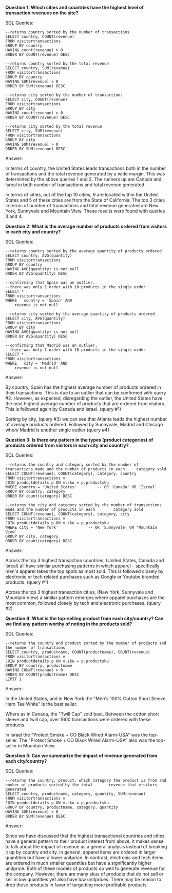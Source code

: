  **Question 1: Which cities and countries have the highest level of transaction revenues on the site?**

SQL Queries:

	--returns country sorted by the number of transactions 	
 	SELECT country, COUNT(revenue)
	FROM visitortransactions
	GROUP BY country
	HAVING count(revenue) > 0
	ORDER BY COUNT(revenue) DESC

	--returns country sorted by the total revenue 
	SELECT country, SUM(revenue)
	FROM visitortransactions
	GROUP BY country
	HAVING SUM(revenue) > 0
	ORDER BY SUM(revenue) DESC

	--returns city sorted by the number of transactions
	SELECT city, COUNT(revenue)
	FROM visitortransactions
	GROUP BY city
	HAVING count(revenue) > 0
	ORDER BY COUNT(revenue) DESC

	--returns city sorted by the total revenue
	SELECT city, SUM(revenue)
	FROM visitortransactions
	GROUP BY city
	HAVING SUM(revenue) > 0
	ORDER BY SUM(revenue) DESC

Answer:

In terms of country, the United States leads transactions both in the number of transactions and the total revenue generated by a wide margin. This was determined by the above queries 1 and 2. The runners up are Canada and Isreal in both number of transactions and total revenue generated.

In terms of cities, out of the top 10 cities, 9 are located within the United States and 5 of these cities are from the State of California. The top 3 cities in terms of number of transactions and total revenue generated are New York, Sunnyvale and Mountain View. These results were found with queries 3 and 4.




**Question 2: What is the average number of products ordered from visitors in each city and country?**

SQL Queries:

	--returns country sorted by the average quantity of products ordered
	SELECT country, AVG(quantity)
	FROM visitortransactions
	GROUP BY country
	HAVING AVG(quantity) is not null
	ORDER BY AVG(quantity) DESC

	--confirming that Spain was an outlier. 
	--there was only 1 order with 10 products in the single order
	SELECT * 
	FROM visitortransactions
	WHERE 	country = 'Spain' AND
		revenue is not null

	--returns city sorted by the average quantity of products ordered
	SELECT city, AVG(quantity)
	FROM visitortransactions
	GROUP BY city
	HAVING AVG(quantity) is not null
	ORDER BY AVG(quantity) DESC

	--confirming that Madrid was an outlier. 
	--there was only 1 order with 10 products in the single order
	SELECT * 
	FROM visitortransactions
	WHERE 	city = 'Madrid' AND
		revenue is not null
  
Answer:

By country, Spain has the highest average number of products ordered in their transactions. This is due to an outlier that can be confirmed with query #2. However, as expected, disregarding the outlier, the United States have the next highest average number of products that are ordered from visitors. This is followed again by Canada and Israel. (query #1)

Sorting by city, (query #3) we can see that Atlanta leads the highest number of average products ordered. Followed by Sunnyvale, Madrid and Chicago where Madrid is another single outlier (query #4)




**Question 3: Is there any pattern in the types (product categories) of products ordered from visitors in each city and country?**

SQL Queries:

	--returns the country and category sorted by the number of transactions made and the number of products in each 	category sold
 	SELECT COUNT(revenue), COUNT(category), category, country
	FROM visitortransactions v
	JOIN productdetails p ON v.sku = p.productsku
	WHERE country = 'United States' 		-- OR 'Canada' OR 'Isreal'
	GROUP BY country, category
	ORDER BY count(category) DESC

	--returns the city and category sorted by the number of transactions made and the number of products in each 		category sold
	SELECT COUNT(revenue), COUNT(category), category, city
	FROM visitortransactions v
	JOIN productdetails p ON v.sku = p.productsku
	WHERE city = 'New York' 			-- OR 'Sunnyvale' OR 'Mountain View'
	GROUP BY city, category
	ORDER BY count(category) DESC

Answer:

Across the top 3 highest transaction countries, (United States, Canada and Isreal) all have similar purchasing patterns in which apparel - specifically men's apparel takes the top spots as most sold. This is followed closely by electronic or tech related purchases such as Google or Youtube branded products. (query #1)

Across the top 3 highest transaction cities, (New York, Sunnyvale and Mountain View) a similar pattern emerges where apparel purchases are the most common, followed closely by tech and electronic purchases. (query #2)




**Question 4: What is the top-selling product from each city/country? Can we find any pattern worthy of noting in the products sold?**


SQL Queries:

	--returns the country and product sorted by the number of products and the number of transactions
	SELECT country, productname, COUNT(productname), COUNT(revenue)
	FROM visitortransactions v
	JOIN productdetails p ON v.sku = p.productsku
	GROUP BY country, productname
	HAVING COUNT(revenue) > 0
	ORDER BY COUNT(productname) DESC
	LIMIT 1

Answer:

In the United States, and in New York the "Men's 100% Cotton Short Sleeve Hero Tee White" is the best seller. 

Where as in Canada, the "Twill Cap" sold best. Between the cotton short sleeve and twill cap, over 1600 transactions were ordered with these products.

In Israel the "Protect Smoke + CO Black Wired Alarm-USA" was the top-seller. The "Protect Smoke + CO Black Wired Alarm-USA" also was the top-seller in Mountain View. 




**Question 5: Can we summarize the impact of revenue generated from each city/country?**

SQL Queries:

	--returns the country, product, which category the product is from and number of products sorted by the total 		revenue that visitors generated
	SELECT country, productname, category, quantity, SUM(revenue)
	FROM visitortransactions v
	JOIN productdetails p ON v.sku = p.productsku
	GROUP BY country, productname, category, quantity
	HAVING SUM(revenue) > 0
	ORDER BY SUM(revenue) DESC

Answer:

Since we have discussed that the highest transactional countries and cities have a general pattern to their product interest from above, it makes sense to talk about the impact of revenue as a general analysis instead of breaking it up by country and city. In general, apparel items are ordered in larger quantities but have a lower unitprice. In contrast, electronic and tech items are ordered in much smaller quantities but have a significantly higher unitprice. Both of these models of products do well to generate revenue for the company. However, there are many skus of products that do not sell or sell in low quantities yet also have low unitprices. There may be reason to drop these products in favor of targetting more profitable products. 
